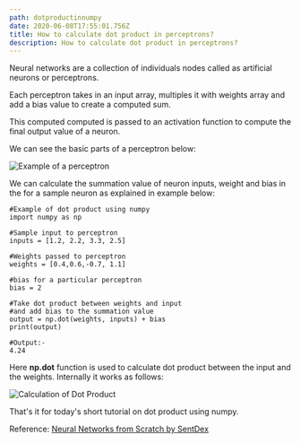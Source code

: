 ```yaml
---
path: dotproductinnumpy
date: 2020-06-08T17:55:01.756Z
title: How to calculate dot product in perceptrons?
description: How to calculate dot product in perceptrons?
---
```

Neural networks are a collection of individuals nodes called as artificial neurons or perceptrons.

Each perceptron takes in an input array, multiples it with weights array and add a bias value to create a computed sum.

This computed computed is passed to an activation function to compute the final output value of a neuron.

We can see the basic parts of a perceptron below:

![Example of a perceptron](/../assets/perceptron.001.jpeg "Example of a perceptron")

We can calculate the summation value of neuron inputs, weight and bias in the for a sample neuron as explained in example below:

```
#Example of dot product using numpy
import numpy as np

#Sample input to perceptron
inputs = [1.2, 2.2, 3.3, 2.5]

#Weights passed to perceptron
weights = [0.4,0.6,-0.7, 1.1]

#bias for a particular perceptron
bias = 2

#Take dot product between weights and input 
#and add bias to the summation value
output = np.dot(weights, inputs) + bias
print(output)

#Output:-
4.24
```

Here **np.dot** function is used to calculate dot product between the input and the weights. Internally it works as follows:

![Calculation of Dot Product](https://res.cloudinary.com/dk22rcdch/image/upload/v1591670631/Blogimages/Screenshot_2020-06-09_at_8.11.53_AM_fyqgqd.png "Calculation of Dot Product")

That's it for today's short tutorial on dot product using numpy.  


Reference:
[Neural  Networks from Scratch by SentDex](https://www.youtube.com/watch?v=tMrbN67U9d4&t=807s)
